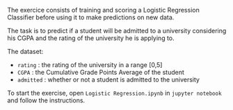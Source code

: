 The exercice consists of training and scoring a Logistic Regression Classifier before using it to make predictions on new data.
    
The task is to predict if a student will be admitted to a university considering his CGPA and the rating of the university he is applying to.

The dataset:
- `rating` : the rating of the university in a range [0,5]
- `CGPA` : the Cumulative Grade Points Average of the student
- `admitted` : whether or not a student is admitted to the university

To start the exercise, open `Logistic Regression.ipynb` in `jupyter notebook` and follow the instructions.
